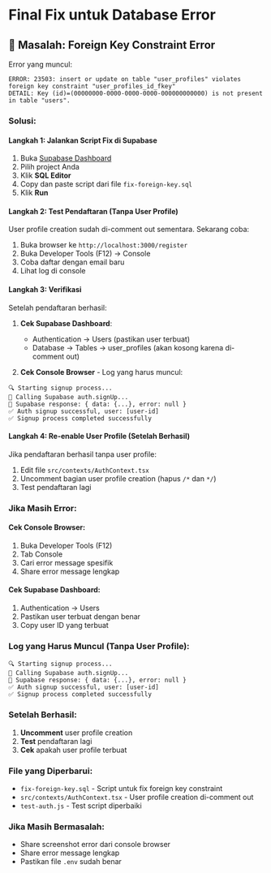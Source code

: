 # Final Fix untuk Database Error

## 🚨 Masalah: Foreign Key Constraint Error

Error yang muncul:
```
ERROR: 23503: insert or update on table "user_profiles" violates foreign key constraint "user_profiles_id_fkey"
DETAIL: Key (id)=(00000000-0000-0000-0000-000000000000) is not present in table "users".
```

### Solusi:

#### Langkah 1: Jalankan Script Fix di Supabase
1. Buka [Supabase Dashboard](https://supabase.com)
2. Pilih project Anda
3. Klik **SQL Editor**
4. Copy dan paste script dari file `fix-foreign-key.sql`
5. Klik **Run**

#### Langkah 2: Test Pendaftaran (Tanpa User Profile)
User profile creation sudah di-comment out sementara. Sekarang coba:

1. Buka browser ke `http://localhost:3000/register`
2. Buka Developer Tools (F12) → Console
3. Coba daftar dengan email baru
4. Lihat log di console

#### Langkah 3: Verifikasi
Setelah pendaftaran berhasil:

1. **Cek Supabase Dashboard**:
   - Authentication → Users (pastikan user terbuat)
   - Database → Tables → user_profiles (akan kosong karena di-comment out)

2. **Cek Console Browser** - Log yang harus muncul:
```
🔍 Starting signup process...
📡 Calling Supabase auth.signUp...
📡 Supabase response: { data: {...}, error: null }
✅ Auth signup successful, user: [user-id]
✅ Signup process completed successfully
```

#### Langkah 4: Re-enable User Profile (Setelah Berhasil)
Jika pendaftaran berhasil tanpa user profile:

1. Edit file `src/contexts/AuthContext.tsx`
2. Uncomment bagian user profile creation (hapus `/*` dan `*/`)
3. Test pendaftaran lagi

### Jika Masih Error:

#### Cek Console Browser:
1. Buka Developer Tools (F12)
2. Tab Console
3. Cari error message spesifik
4. Share error message lengkap

#### Cek Supabase Dashboard:
1. Authentication → Users
2. Pastikan user terbuat dengan benar
3. Copy user ID yang terbuat

### Log yang Harus Muncul (Tanpa User Profile):
```
🔍 Starting signup process...
📡 Calling Supabase auth.signUp...
📡 Supabase response: { data: {...}, error: null }
✅ Auth signup successful, user: [user-id]
✅ Signup process completed successfully
```

### Setelah Berhasil:
1. **Uncomment** user profile creation
2. **Test** pendaftaran lagi
3. **Cek** apakah user profile terbuat

### File yang Diperbarui:
- `fix-foreign-key.sql` - Script untuk fix foreign key constraint
- `src/contexts/AuthContext.tsx` - User profile creation di-comment out
- `test-auth.js` - Test script diperbaiki

### Jika Masih Bermasalah:
- Share screenshot error dari console browser
- Share error message lengkap
- Pastikan file `.env` sudah benar 